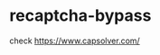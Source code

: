 # recaptcha-bypass
check https://www.capsolver.com/ 



















                                                                                                                                                                                                                
